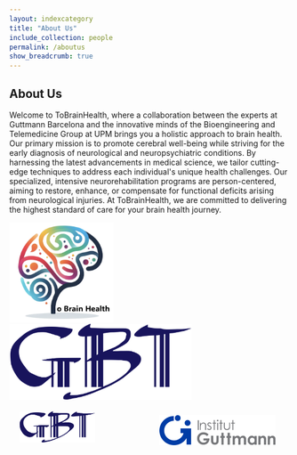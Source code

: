 ```yaml
---
layout: indexcategory
title: "About Us"
include_collection: people
permalink: /aboutus
show_breadcrumb: true
---
```


## About Us

Welcome to ToBrainHealth, where a collaboration between the experts at Guttmann Barcelona and the innovative minds of the Bioengineering and Telemedicine Group at UPM brings you a holistic approach to brain health. Our primary mission is to promote cerebral well-being while striving for the early diagnosis of neurological and neuropsychiatric conditions. By harnessing the latest advancements in medical science, we tailor cutting-edge techniques to address each individual's unique health challenges. Our specialized, intensive neurorehabilitation programs are person-centered, aiming to restore, enhance, or compensate for functional deficits arising from neurological injuries. At ToBrainHealth, we are committed to delivering the highest standard of care for your brain health journey.

<img src="assets/logos/toBrainHealthLogo.png" alt="Texto alternativo" width="187">
<img src="../assets/logos/GBT_SIMPLE.png" alt="Logo GBT" width=65%>
<div style="display: flex;">
  <div style="flex: 50%; padding: 3.5%;">
    <img src="../assets/logos/GBT_SIMPLE.png" alt="Logo GBT" width=65%>
  </div>
  <div style="flex: 50%; padding: 5%;">
    <img src="../assets/logos/logo-guttmann.svg" alt="Logo Institut Guttmann" width=100%>
  </div>
</div>

